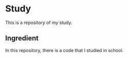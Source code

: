 # Study
This is a repository of my study.

## Ingredient
In this repository, there is a code that I studied in school.

